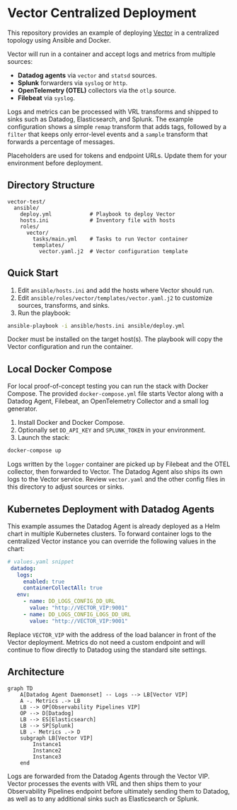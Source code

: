 # Vector Centralized Deployment

This repository provides an example of deploying [Vector](https://vector.dev/) in a centralized topology using Ansible and Docker.

Vector will run in a container and accept logs and metrics from multiple sources:

- **Datadog agents** via `vector` and `statsd` sources.
- **Splunk** forwarders via `syslog` or `http`.
- **OpenTelemetry (OTEL)** collectors via the `otlp` source.
- **Filebeat** via `syslog`.

Logs and metrics can be processed with VRL transforms and shipped to sinks such as Datadog, Elasticsearch, and Splunk. The example configuration shows a simple `remap` transform that adds tags, followed by a `filter` that keeps only error-level events and a `sample` transform that forwards a percentage of messages.

Placeholders are used for tokens and endpoint URLs. Update them for your environment before deployment.

## Directory Structure

```
vector-test/
  ansible/
    deploy.yml            # Playbook to deploy Vector
    hosts.ini             # Inventory file with hosts
    roles/
      vector/
        tasks/main.yml    # Tasks to run Vector container
        templates/
          vector.yaml.j2  # Vector configuration template
```

## Quick Start

1. Edit `ansible/hosts.ini` and add the hosts where Vector should run.
2. Edit `ansible/roles/vector/templates/vector.yaml.j2` to customize sources, transforms, and sinks.
3. Run the playbook:

```bash
ansible-playbook -i ansible/hosts.ini ansible/deploy.yml
```

Docker must be installed on the target host(s). The playbook will copy the Vector configuration and run the container.


## Local Docker Compose

For local proof-of-concept testing you can run the stack with Docker Compose.
The provided `docker-compose.yml` file starts Vector along with a Datadog Agent,
Filebeat, an OpenTelemetry Collector and a small log generator.

1. Install Docker and Docker Compose.
2. Optionally set `DD_API_KEY` and `SPLUNK_TOKEN` in your environment.
3. Launch the stack:

```bash
docker-compose up
```

Logs written by the `logger` container are picked up by Filebeat and the OTEL
collector, then forwarded to Vector. The Datadog Agent also ships its own logs
to the Vector service. Review `vector.yaml` and the other config files in this
directory to adjust sources or sinks.


## Kubernetes Deployment with Datadog Agents

This example assumes the Datadog Agent is already deployed as a Helm chart in multiple Kubernetes clusters. To forward container logs to the centralized Vector instance you can override the following values in the chart:

```yaml
# values.yaml snippet
 datadog:
   logs:
     enabled: true
     containerCollectAll: true
   env:
     - name: DD_LOGS_CONFIG_DD_URL
       value: "http://VECTOR_VIP:9001"
     - name: DD_LOGS_CONFIG_LOGS_DD_URL
       value: "http://VECTOR_VIP:9001"
```

Replace `VECTOR_VIP` with the address of the load balancer in front of the Vector deployment. Metrics do not need a custom endpoint and will continue to flow directly to Datadog using the standard site settings.

## Architecture

```mermaid
graph TD
    A[Datadog Agent Daemonset] -- Logs --> LB[Vector VIP]
    A -. Metrics .-> LB
    LB --> OP[Observability Pipelines VIP]
    OP --> D[Datadog]
    LB --> ES[Elasticsearch]
    LB --> SP[Splunk]
    LB .- Metrics .-> D
    subgraph LB[Vector VIP]
        Instance1
        Instance2
        Instance3
    end
```

Logs are forwarded from the Datadog Agents through the Vector VIP. Vector processes the events with VRL and then ships them to your Observability Pipelines endpoint before ultimately sending them to Datadog, as well as to any additional sinks such as Elasticsearch or Splunk.
